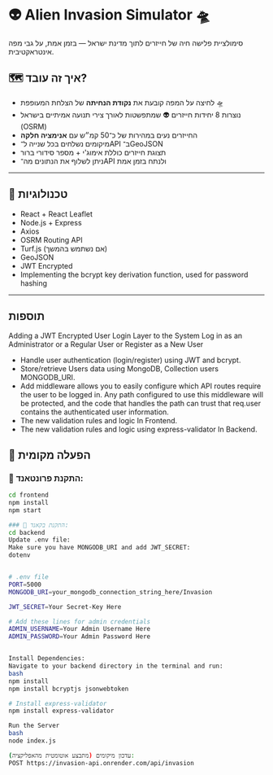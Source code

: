 # 👽 Alien Invasion Simulator 🛸

סימולציית פלישה חיה של חייזרים לתוך מדינת ישראל — בזמן אמת, על גבי מפה אינטראקטיבית.

## 🗺️ איך זה עובד?

- לחיצה על המפה קובעת את **נקודת הנחיתה** של הצלחת המעופפת 🛸
- נוצרות 8 יחידות חייזרים 👽 שמתפשטות לאורך צירי תנועה אמיתיים בישראל (OSRM)
- החייזרים נעים במהירות של כ־50 קמ״ש עם **אנימציה חלקה**
- מיקומים נשלחים בכל שנייה ל־API ב־GeoJSON
- תצוגת חייזרים כוללת אימוג'י + מספר סידורי ברור
- ניתן לשלוף את הנתונים מה־API ולנתח בזמן אמת

---

## 🧰 טכנולוגיות

- React + React Leaflet
- Node.js + Express
- Axios
- OSRM Routing API
- Turf.js (אם נשתמש בהמשך)
- GeoJSON
- JWT Encrypted
- Implementing the bcrypt key derivation function, used for password hashing  


---

## תוספות 
Adding a JWT Encrypted User Login Layer to the System Log in as an Administrator or a Regular User or Register as a New User
- Handle user authentication (login/register) using JWT and bcrypt.
- Store/retrieve Users data using MongoDB, Collection users MONGODB_URI.
- Add middleware allows you to easily configure which API routes require the user to be logged in. Any path configured to use this middleware will be protected, and the code that handles the path can
trust that req.user contains the authenticated user information.
- The new validation rules and logic In Frontend.
- The new validation rules and logic using express-validator In Backend.

## 🚀 הפעלה מקומית

### 📁 התקנת פרונטאנד:

```bash
cd frontend
npm install
npm start

### 📁 התקנת בקאנד:
cd backend
Update .env file:
Make sure you have MONGODB_URI and add JWT_SECRET:
dotenv


# .env file
PORT=5000
MONGODB_URI=your_mongodb_connection_string_here/Invasion

JWT_SECRET=Your Secret-Key Here 

# Add these lines for admin credentials
ADMIN_USERNAME=Your Admin Username Here
ADMIN_PASSWORD=Your Admin Password Here


Install Dependencies:
Navigate to your backend directory in the terminal and run:
bash
npm install
npm install bcryptjs jsonwebtoken

# Install express-validator
npm install express-validator

Run the Server
bash
node index.js

עדכון מיקומים (מתבצע אוטומטית מהאפליקציה):
POST https://invasion-api.onrender.com/api/invasion